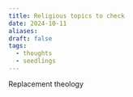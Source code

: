 ```yaml
---
title: Religious topics to check
date: 2024-10-11
aliases: 
draft: false
tags:
  - thoughts
  - seedlings
---
```

Replacement theology